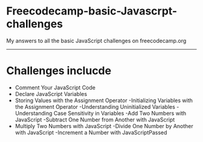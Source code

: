 # Freecodecamp-basic-Javascrpt-challenges
My answers to all the basic JavaScript challenges on freecodecamp.org

-----------------
# Challenges inclucde
- Comment Your JavaScript Code
- Declare JavaScript Variables
- Storing Values with the Assignment Operator
-Initializing Variables with the Assignment Operator
-Understanding Uninitialized Variables
-Understanding Case Sensitivity in Variables
-Add Two Numbers with JavaScript
-Subtract One Number from Another with JavaScript
- Multiply Two Numbers with JavaScript
-Divide One Number by Another with JavaScript
-Increment a Number with JavaScriptPassed